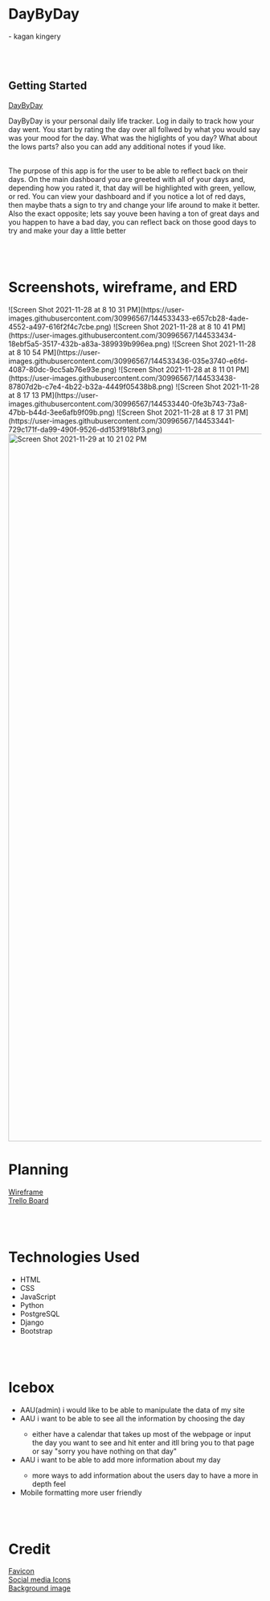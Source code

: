 <h1>DayByDay</h1>
<p>- kagan kingery</p>

<br><br>

<h2>Getting Started</h2>
<a href="https://daybydaykagan.herokuapp.com/">DayByDay</a>
<p>DayByDay is your personal daily life tracker. Log in daily to track how your day went. You start by rating the day over all follwed by what you would say was your mood for the day. What was the higlights of you day? What about the lows parts? also you can add any additional notes if youd like.
<br><br>
<p>The purpose of this app is for the user to be able to reflect back on their days. On the main dashboard you are greeted with all of your days and, depending how you rated it, that day will be highlighted with green, yellow, or red. You can view your dashboard and if you notice a lot of red days, then maybe thats a sign to try and change your life around to make it better. Also the exact opposite; lets say youve been having a ton of great days and you happen to have a bad day, you can reflect back on those good days to try and make your day a little better</p>


<br><br>

<h1>Screenshots, wireframe, and ERD</h1>
![Screen Shot 2021-11-28 at 8 10 31 PM](https://user-images.githubusercontent.com/30996567/144533433-e657cb28-4ade-4552-a497-616f2f4c7cbe.png)
![Screen Shot 2021-11-28 at 8 10 41 PM](https://user-images.githubusercontent.com/30996567/144533434-18ebf5a5-3517-432b-a83a-389939b996ea.png)
![Screen Shot 2021-11-28 at 8 10 54 PM](https://user-images.githubusercontent.com/30996567/144533436-035e3740-e6fd-4087-80dc-9cc5ab76e93e.png)
![Screen Shot 2021-11-28 at 8 11 01 PM](https://user-images.githubusercontent.com/30996567/144533438-87807d2b-c7e4-4b22-b32a-4449f05438b8.png)
![Screen Shot 2021-11-28 at 8 17 13 PM](https://user-images.githubusercontent.com/30996567/144533440-0fe3b743-73a8-47bb-b44d-3ee6afb9f09b.png)
![Screen Shot 2021-11-28 at 8 17 31 PM](https://user-images.githubusercontent.com/30996567/144533441-729c171f-da99-490f-9526-dd153f918bf3.png)
<img width="1406" alt="Screen Shot 2021-11-29 at 10 21 02 PM" src="https://user-images.githubusercontent.com/30996567/144533442-103c23d8-426a-4be2-a64a-5ae29bd5cee7.png">


<h1>Planning</h1>
<a href="https://whimsical.com/unit2-project-Ft5j77HuKDDASWJC1sCcft">Wireframe</a>
<br>
<a href="https://trello.com/b/HUeNoZN0/daybyday">Trello Board</a>

<br><br>

<h1>Technologies Used</h1>
<ul>
  <li>HTML</li>
  <li>CSS</li>
  <li>JavaScript</li>
  <li>Python</li>
  <li>PostgreSQL</li>
  <li>Django</li>
  <li>Bootstrap</li>
</ul>
  <br><br>

  <h1>Icebox</h1>
  <ul>
    <li>AAU(admin) i would like to be able to manipulate the data of my site</li>
    <li>AAU i want to be able to see all the information by choosing the day</li>
      <ul>
        <li>either have a calendar that takes up most of the webpage or
        input the day you want to see and hit enter and itll bring you to that page or say "sorry you have nothing on that day"</li>
      </ul>
    <li>AAU i want to be able to add more information about my day</li>
      <ul>
        <li>more ways to add information about the users day to have a more in depth feel</li>
      </ul>
    <li> Mobile formatting more user friendly</li>
  </ul>

  <br><br>

<h1>Credit</h1>
<a href="https://icon-icons.com/icon/feather-pen/64932">Favicon</a>
<br>
<a href="https://cdnjs.cloudflare.com">Social media Icons</a>
<br>
<a href="https://wallpaperaccess.com/ombre-desktop">Background image</a>
